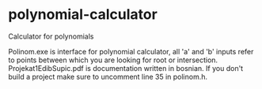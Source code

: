 # polynomial-calculator
Calculator for polynomials

Polinom.exe is interface for polynomial calculator, all 'a' and 'b' inputs refer to points between which you are looking for root 
or intersection. Projekat1EdibSupic.pdf is documentation written in bosnian. If you don't build a project make sure to uncomment line 35 
in polinom.h.
